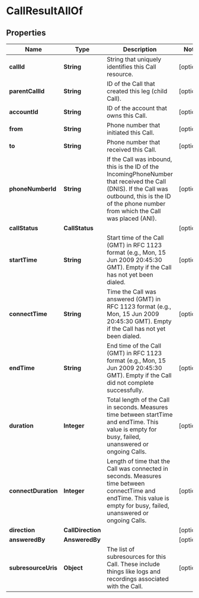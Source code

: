 

# CallResultAllOf


## Properties

Name | Type | Description | Notes
------------ | ------------- | ------------- | -------------
**callId** | **String** | String that uniquely identifies this Call resource. |  [optional]
**parentCallId** | **String** | ID of the Call that created this leg (child Call). |  [optional]
**accountId** | **String** | ID of the account that owns this Call. |  [optional]
**from** | **String** | Phone number that initiated this Call. |  [optional]
**to** | **String** | Phone number that received this Call. |  [optional]
**phoneNumberId** | **String** | If the Call was inbound, this is the ID of the IncomingPhoneNumber that received the Call (DNIS). If the Call was outbound, this is the ID of the phone number from which the Call was placed (ANI). |  [optional]
**callStatus** | **CallStatus** |  |  [optional]
**startTime** | **String** | Start time of the Call (GMT) in RFC 1123 format (e.g., Mon, 15 Jun 2009 20:45:30 GMT). Empty if the Call has not yet been dialed. |  [optional]
**connectTime** | **String** | Time the Call was answered (GMT) in RFC 1123 format (e.g., Mon, 15 Jun 2009 20:45:30 GMT). Empty if the Call has not yet been dialed. |  [optional]
**endTime** | **String** | End time of the Call (GMT) in RFC 1123 format (e.g., Mon, 15 Jun 2009 20:45:30 GMT). Empty if the Call did not complete successfully. |  [optional]
**duration** | **Integer** | Total length of the Call in seconds. Measures time between startTime and endTime. This value is empty for busy, failed, unanswered or ongoing Calls. |  [optional]
**connectDuration** | **Integer** | Length of time that the Call was connected in seconds. Measures time between connectTime and endTime. This value is empty for busy, failed, unanswered or ongoing Calls. |  [optional]
**direction** | **CallDirection** |  |  [optional]
**answeredBy** | **AnsweredBy** |  |  [optional]
**subresourceUris** | **Object** | The list of subresources for this Call. These include things like logs and recordings associated with the Call. |  [optional]



